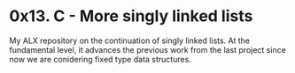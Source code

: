 # 0x13. C - More singly linked lists

My ALX repository on the continuation of singly linked lists. At the fundamental
level, it advances the previous work from the last project since now we are
conidering fixed type data structures.
